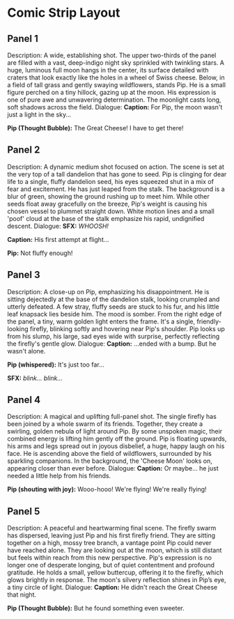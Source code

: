 # Comic Strip Layout

## Panel 1
Description: A wide, establishing shot. The upper two-thirds of the panel are filled with a vast, deep-indigo night sky sprinkled with twinkling stars. A huge, luminous full moon hangs in the center, its surface detailed with craters that look exactly like the holes in a wheel of Swiss cheese. Below, in a field of tall grass and gently swaying wildflowers, stands Pip. He is a small figure perched on a tiny hillock, gazing up at the moon. His expression is one of pure awe and unwavering determination. The moonlight casts long, soft shadows across the field.
Dialogue: **Caption:** For Pip, the moon wasn't just a light in the sky...

**Pip (Thought Bubble):** The Great Cheese! I have to get there!

## Panel 2
Description: A dynamic medium shot focused on action. The scene is set at the very top of a tall dandelion that has gone to seed. Pip is clinging for dear life to a single, fluffy dandelion seed, his eyes squeezed shut in a mix of fear and excitement. He has just leaped from the stalk. The background is a blur of green, showing the ground rushing up to meet him. While other seeds float away gracefully on the breeze, Pip's weight is causing his chosen vessel to plummet straight down. White motion lines and a small 'poof' cloud at the base of the stalk emphasize his rapid, undignified descent.
Dialogue: **SFX:** *WHOOSH!*

**Caption:** His first attempt at flight...

**Pip:** Not fluffy enough!

## Panel 3
Description: A close-up on Pip, emphasizing his disappointment. He is sitting dejectedly at the base of the dandelion stalk, looking crumpled and utterly defeated. A few stray, fluffy seeds are stuck to his fur, and his little leaf knapsack lies beside him. The mood is somber. From the right edge of the panel, a tiny, warm golden light enters the frame. It's a single, friendly-looking firefly, blinking softly and hovering near Pip's shoulder. Pip looks up from his slump, his large, sad eyes wide with surprise, perfectly reflecting the firefly's gentle glow.
Dialogue: **Caption:** ...ended with a bump. But he wasn't alone.

**Pip (whispered):** It's just too far...

**SFX:** *blink... blink...*

## Panel 4
Description: A magical and uplifting full-panel shot. The single firefly has been joined by a whole swarm of its friends. Together, they create a swirling, golden nebula of light around Pip. By some unspoken magic, their combined energy is lifting him gently off the ground. Pip is floating upwards, his arms and legs spread out in joyous disbelief, a huge, happy laugh on his face. He is ascending above the field of wildflowers, surrounded by his sparkling companions. In the background, the 'Cheese Moon' looks on, appearing closer than ever before.
Dialogue: **Caption:** Or maybe... he just needed a little help from his friends.

**Pip (shouting with joy):** Wooo-hooo! We're flying! We're really flying!

## Panel 5
Description: A peaceful and heartwarming final scene. The firefly swarm has dispersed, leaving just Pip and his first firefly friend. They are sitting together on a high, mossy tree branch, a vantage point Pip could never have reached alone. They are looking out at the moon, which is still distant but feels within reach from this new perspective. Pip's expression is no longer one of desperate longing, but of quiet contentment and profound gratitude. He holds a small, yellow buttercup, offering it to the firefly, which glows brightly in response. The moon's silvery reflection shines in Pip’s eye, a tiny circle of light.
Dialogue: **Caption:** He didn't reach the Great Cheese that night.

**Pip (Thought Bubble):** But he found something even sweeter.
